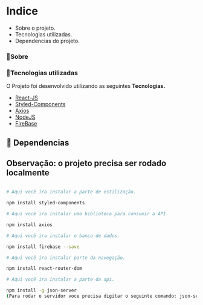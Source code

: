 

# Indice

- Sobre o projeto.
- Tecnologias utilizadas.
- Dependencias do projeto.

### 📖Sobre

### 🚀Tecnologias utilizadas

O Projeto foi desenvolvido utilizando as seguintes <b>Tecnologias.</b>

- [React-JS](https://pt-br.reactjs.org/)
- [Styled-Components](https://styled-components.com/)
- [Axios](https://axios-http.com/docs/intro)
- [NodeJS](https://nodejs.org/en/ )
- [FireBase](https://firebase.google.com/)




## 📁 Dependencias

## Observação: o projeto precisa ser rodado localmente

```bash

# Aqui você ira instalar a parte de estilização.

npm install styled-components

# Aqui você ira instalar uma biblioteca para consumir a API.

npm install axios

# Aqui você ira instalar o banco de dados.

npm install firebase --save

# Aqui você ira instalar parte da navegação.

npm install react-router-dom

# Aqui você ira instalar a parte da api.

npm install -g json-server
(Para rodar o servidor voce precisa digitar o seguinte comando: json-server server.json -p 3333)

```




